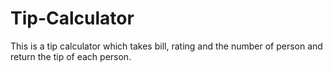 # Tip-Calculator
This is a tip calculator which takes bill, rating and the number of person and return the tip of each person.
